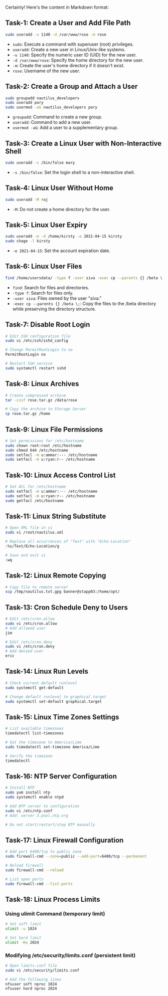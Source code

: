 Certainly! Here's the content in Markdown format:

## Task-1: Create a User and Add File Path

```bash
sudo useradd -u 1140 -d /var/www/rose -m rose
```

- `sudo`: Execute a command with superuser (root) privileges.
- `useradd`: Create a new user in Linux/Unix-like systems.
- `-u 1140`: Specify the numeric user ID (UID) for the new user.
- `-d /var/www/rose`: Specify the home directory for the new user.
- `-m`: Create the user's home directory if it doesn't exist.
- `rose`: Username of the new user.

## Task-2: Create a Group and Attach a User

```bash
sudo groupadd nautilus_developers
sudo useradd pary
sudo usermod -aG nautilus_developers pary
```

- `groupadd`: Command to create a new group.
- `useradd`: Command to add a new user.
- `usermod -aG`: Add a user to a supplementary group.

## Task-3: Create a Linux User with Non-Interactive Shell

```bash
sudo useradd -s /bin/false mary
```

- `-s /bin/false`: Set the login shell to a non-interactive shell.

## Task-4: Linux User Without Home

```bash
sudo useradd -M raj
```

- `-M`: Do not create a home directory for the user.

## Task-5: Linux User Expiry

```bash
sudo useradd -m -d /home/kirsty -e 2021-04-15 kirsty
sudo chage -l kirsty
```

- `-e 2021-04-15`: Set the account expiration date.

## Task-6: Linux User Files

```bash
find /home/usersdata/ -type f -user siva -exec cp --parents {} /beta \;
```

- `find`: Search for files and directories.
- `-type f`: Search for files only.
- `-user siva`: Files owned by the user "siva."
- `-exec cp --parents {} /beta \;`: Copy the files to the /beta directory while preserving the directory structure.

## Task-7: Disable Root Login

```bash
# Edit SSH configuration file
sudo vi /etc/ssh/sshd_config

# Change PermitRootLogin to no
PermitRootLogin no

# Restart SSH service
sudo systemctl restart sshd
```

## Task-8: Linux Archives

```bash
# Create compressed archive
tar -czvf rose.tar.gz /data/rose

# Copy the archive to Storage Server
cp rose.tar.gz /home
```

## Task-9: Linux File Permissions

```bash
# Set permissions for /etc/hostname
sudo chown root:root /etc/hostname
sudo chmod 644 /etc/hostname
sudo setfacl -m u:ammar:--- /etc/hostname
sudo setfacl -m u:ryan:r-- /etc/hostname
```

## Task-10: Linux Access Control List

```bash
# Set ACL for /etc/hostname
sudo setfacl -m u:ammar:--- /etc/hostname
sudo setfacl -m u:ryan:r-- /etc/hostname
sudo getfacl /etc/hostname
```

## Task-11: Linux String Substitute

```bash
# Open XML file in vi
sudo vi /root/nautilus.xml

# Replace all occurrences of "Text" with "Echo-Location"
:%s/Text/Echo-Location/g

# Save and exit vi
:wq
```

## Task-12: Linux Remote Copying

```bash
# Copy file to remote server
scp /tmp/nautilus.txt.gpg banner@stapp03:/home/opt/
```

## Task-13: Cron Schedule Deny to Users

```bash
# Edit /etc/cron.allow
sudo vi /etc/cron.allow
# Add allowed user
jim

# Edit /etc/cron.deny
sudo vi /etc/cron.deny
# Add denied user
eric
```

## Task-14: Linux Run Levels

```bash
# Check current default runlevel
sudo systemctl get-default

# Change default runlevel to graphical.target
sudo systemctl set-default graphical.target
```

## Task-15: Linux Time Zones Settings

```bash
# List available timezones
timedatectl list-timezones

# Set the timezone to America/Lime
sudo timedatectl set-timezone America/Lime

# Verify the timezone
timedatectl
```

## Task-16: NTP Server Configuration

```bash
# Install NTP
sudo yum install ntp
sudo systemctl enable ntpd

# Add NTP server to configuration
sudo vi /etc/ntp.conf
# Add: server 3.pool.ntp.org

# Do not start/restart/stop NTP manually
```

## Task-17: Linux Firewall Configuration

```bash
# Add port 6400/tcp to public zone
sudo firewall-cmd --zone=public --add-port=6400/tcp --permanent

# Reload firewall
sudo firewall-cmd --reload

# List open ports
sudo firewall-cmd --list-ports
```

## Task-18: Linux Process Limits

### Using ulimit Command (temporary limit)

```bash
# Set soft limit
ulimit -u 1024

# Set hard limit
ulimit -Hu 2024
```

### Modifying /etc/security/limits.conf (persistent limit)

```bash
# Open limits.conf file
sudo vi /etc/security/limits.conf

# Add the following lines
nfsuser soft nproc 1024
nfsuser hard nproc 2024
```
